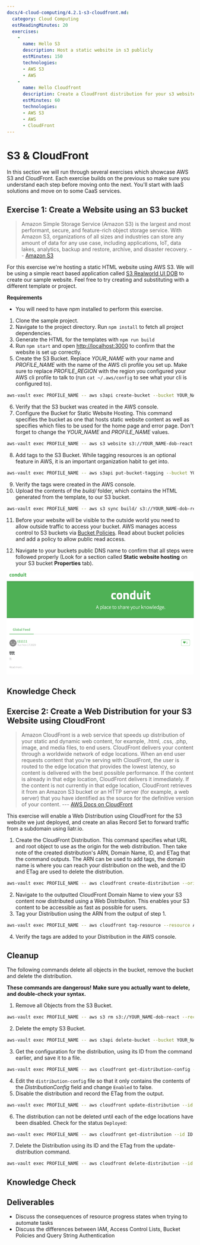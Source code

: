 ```yaml
---
docs/4-cloud-computing/4.2.1-s3-cloudfront.md:
  category: Cloud Computing
  estReadingMinutes: 20
  exercises:
    -
      name: Hello S3
      description: Host a static website in s3 publicly
      estMinutes: 150
      technologies:
      - AWS S3
      - AWS
    -
      name: Hello Cloudfront
      description: Create a CloudFront distribution for your s3 website
      estMinutes: 60
      technologies:
      - AWS S3
      - AWS
      - CloudFront
---
```


# S3 & CloudFront

In this section we will run through several exercises which showcase AWS S3 and CloudFront. Each exercise builds on the previous so make sure you understand each step before moving onto the next. You'll start with IaaS solutions and move on to some CaaS services.

## Exercise 1: Create a Website using an S3 bucket

> Amazon Simple Storage Service (Amazon S3) is the largest and most performant, secure, and feature-rich object storage service. With Amazon S3, organizations of all sizes and industries can store any amount of data for any use case, including applications, IoT, data lakes, analytics, backup and restore, archive, and disaster recovery. -- [Amazon S3](https://aws.amazon.com/s3/)

For this exercise we're hosting a static HTML website using AWS S3. We will be using a simple react based application called [S3 Realworld UI DOB](https://github.com/liatrio/s3-realworld-ui-dob) to create our sample website. Feel free to try creating and substituting with a different template or project.

**Requirements**

- You will need to have npm installed to perform this exercise.

1. Clone the sample project.
2. Navigate to the project directory. Run `npm install` to fetch all project dependencies.
3. Generate the HTML for the templates with `npm run build`
4. Run `npm start` and open <http://localhost:3000> to confirm that the website is set up correctly.
5. Create the S3 Bucket. Replace *YOUR_NAME* with your name and *PROFILE_NAME* with the name of the AWS cli profile you set up. Make sure to replace *PROFILE_REGION* with the region you configured your AWS cli profile to talk to (run `cat ~/.aws/config` to see what your cli is configured to).

```bash
aws-vault exec PROFILE_NAME -- aws s3api create-bucket --bucket YOUR_NAME-dob-react --create-bucket-configuration LocationConstraint=PROFILE_REGION.
```

6. Verify that the S3 bucket was created in the AWS console.
7. Configure the Bucket for Static Website Hosting. This command specifies the bucket as one that hosts static website content as well as specifies which files to be used for the home page and error page. Don't forget to change the *YOUR_NAME* and *PROFILE_NAME* values.

```bash
aws-vault exec PROFILE_NAME -- aws s3 website s3://YOUR_NAME-dob-react --index-document index.html --error-document 404.html
```

8. Add tags to the S3 Bucket. While tagging resources is an optional feature in AWS, it is an important organization habit to get into.

```bash
aws-vault exec PROFILE_NAME -- aws s3api put-bucket-tagging --bucket YOUR_NAME-dob-react --tagging 'TagSet=[{Key=Client,Value=Internal},{Key=Project,Value=DOB},{Key=Environment,Value=Demo},{Key=Application,Value=React},{Key=Owner,Value=YOUR_NAME}]'
```

9. Verify the tags were created in the AWS console.
10. Upload the contents of the *build/* folder, which contains the HTML generated from the template, to our S3 bucket.

```bash
aws-vault exec PROFILE_NAME -- aws s3 sync build/ s3://YOUR_NAME-dob-react
```

11. Before your website will be visible to the outside world you need to allow outside traffic to access your bucket. AWS manages access control to S3 buckets via [Bucket Policies](https://docs.aws.amazon.com/AmazonS3/latest/userguide/bucket-policies.html). Read about bucket policies and add a policy to allow public read access.

12. Navigate to your buckets public DNS name to confirm that all steps were followed properly (Look for a section called **Static website hosting** on your S3 bucket **Properties** tab).

![front page image](img4/front_page.webp ":class=img-shadow-center :alt= front page image")

## Knowledge Check

<div class="quizdown">
  <div id="chapter-4/4.2.1/s3-quiz.js"></div>
</div>

## Exercise 2: Create a Web Distribution for your S3 Website using CloudFront

> Amazon CloudFront is a web service that speeds up distribution of your static and dynamic web content, for example, .html, .css, .php, image, and media files, to end users. CloudFront delivers your content through a worldwide network of edge locations. When an end user requests content that you're serving with CloudFront, the user is routed to the edge location that provides the lowest latency, so content is delivered with the best possible performance. If the content is already in that edge location, CloudFront delivers it immediately. If the content is not currently in that edge location, CloudFront retrieves it from an Amazon S3 bucket or an HTTP server (for example, a web server) that you have identified as the source for the definitive version of your content.
> --- [AWS Docs on CloudFront](https://docs.aws.amazon.com/cloudfront/index.html#lang/en_us)

This exercise will enable a Web Distribution using CloudFront for the S3 website we just
deployed, and create an alias Record Set to forward traffic from a subdomain using liatr.io.

1. Create the CloudFront Distribution. This command specifies what URL and root object to use as the origin for the web distribution. Then take note of the created distribution's ARN, Domain Name, ID, and ETag that the command outputs. The ARN can be used to add tags, the domain name is where you can reach your distribution on the web, and the ID and ETag are used to delete the distribution.

```bash
aws-vault exec PROFILE_NAME -- aws cloudfront create-distribution --origin-domain-name YOUR_NAME-dob-react.s3-website-us-west-2.amazonaws.com --default-root-object index.html
```

2. Navigate to the outputted CloudFront Domain Name to view your S3 content now distributed using a Web Distribution. This enables your S3 content to be accessible as fast as possible for users.
3. Tag your Distribution using the ARN from the output of step 1.

```bash
aws-vault exec PROFILE_NAME -- aws cloudfront tag-resource --resource ARN --tags 'Items=[{Key=Client,Value=Internal},{Key=Project,Value=DOB},{Key=Environment,Value=Demo},{Key=Application,Value=React},{Key=Owner,Value=YOUR_NAME}]'
```

4. Verify the tags are added to your Distribution in the AWS console.

## Cleanup

The following commands delete all objects in the bucket, remove the bucket and delete the distribution.

**These commands are dangerous! Make sure you actually want to delete, and double-check your syntax.**

1. Remove all Objects from the S3 Bucket.

```bash
aws-vault exec PROFILE_NAME -- aws s3 rm s3://YOUR_NAME-dob-react --recursive
```

2. Delete the empty S3 Bucket.

```bash
aws-vault exec PROFILE_NAME -- aws s3api delete-bucket --bucket YOUR_NAME-dob-react
```

3. Get the configuration for the distribution, using its ID from the command earlier, and save it to a file.

```bash
aws-vault exec PROFILE_NAME -- aws cloudfront get-distribution-config --id ID > distribution-config
```

4. Edit the `distribution-config` file so that it only contains the contents of the *DistributionConfig* field and change `Enabled` to false.
5. Disable the distribution and record the ETag from the output.

```bash
aws-vault exec PROFILE_NAME -- aws cloudfront update-distribution --id ID --if-match ETAG --distribution-config file://distribution-config
```

6. The distribution can not be deleted until each of the edge locations have been disabled. Check for the status `Deployed`:

```bash
aws-vault exec PROFILE_NAME -- aws cloudfront get-distribution --id ID
```

7. Delete the Distribution using its ID and the ETag from the update-distribution command.

```bash
aws-vault exec PROFILE_NAME -- aws cloudfront delete-distribution --id ID --if-match ETAG
```

## Knowledge Check

<div class="quizdown">
  <div id="chapter-4/4.2.1/cloudfront-quiz.js"></div>
</div>

## Deliverables

- Discuss the consequences of resource progress states when trying to automate tasks
- Discuss the differences between IAM, Access Control Lists, Bucket Policies and Query String Authentication
